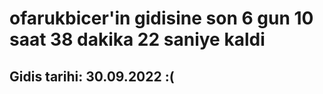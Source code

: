 # ofarukbicer'in gidisine son 6 gun 10 saat 38 dakika 22 saniye kaldi

## Gidis tarihi: 30.09.2022 :(